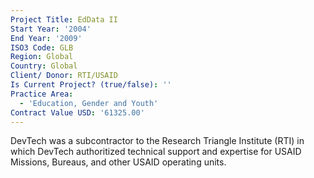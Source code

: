 ```yaml
---
Project Title: EdData II
Start Year: '2004'
End Year: '2009'
ISO3 Code: GLB
Region: Global
Country: Global
Client/ Donor: RTI/USAID
Is Current Project? (true/false): ''
Practice Area:
  - 'Education, Gender and Youth'
Contract Value USD: '61325.00'
---
```

DevTech was a subcontractor to the Research Triangle Institute (RTI) in which DevTech authoritized technical support and expertise for USAID Missions, Bureaus, and other USAID operating units.